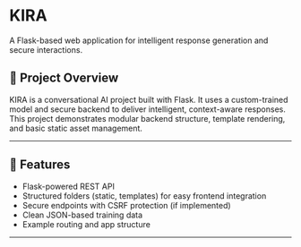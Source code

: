 # KIRA

A Flask-based web application for intelligent response generation and secure interactions.

## 📌 Project Overview

KIRA is a conversational AI project built with Flask. It uses a custom-trained model and secure backend to deliver intelligent, context-aware responses. This project demonstrates modular backend structure, template rendering, and basic static asset management.

---

## 🚀 Features

- Flask-powered REST API
- Structured folders (static, templates) for easy frontend integration
- Secure endpoints with CSRF protection (if implemented)
- Clean JSON-based training data
- Example routing and app structure

---
